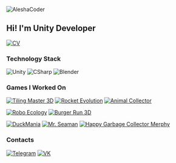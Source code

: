 ![AleshaCoder](https://sun9-17.userapi.com/3O2_zhl5r4nzpAXh31NPcOKlm-T7ZTqJsl3efw/ob5zvQj0n4I.jpg)
## Hi! I'm Unity Developer
[![CV](https://img.shields.io/badge/-CV_AleshaCoder-123456?style=for-the-badge&logo=GoogleMessages)](https://docs.google.com/document/d/1zJdecRJM0VvcyIG3bGC7uGYbpkSTZWsjU3lZEqyHRNU/)
### Technology Stack

![Unity](https://img.shields.io/badge/-Unity-123456?style=for-the-badge&logo=unity)
![CSharp](https://img.shields.io/badge/-CSharp-123456?style=for-the-badge&logo=csharp&logoColor=37E1FF)
![Blender](https://img.shields.io/badge/-Blender-123456?style=for-the-badge&logo=blender&logoColor=F4CA16)

### Games I Worked On
[![Tiling Master 3D](https://img.shields.io/badge/-Tiling_Master_3D-123456?style=for-the-badge&logo=GooglePlay)](https://play.google.com/store/apps/details?id=com.games.TileRepair)
[![Rocket Evolution](https://img.shields.io/badge/-Rocket_Evolution-123456?style=for-the-badge&logo=GooglePlay)](https://play.google.com/store/apps/details?id=com.HyperJunkie.RocketEvolution)
[![Animal Collector](https://img.shields.io/badge/-Animal_Collector-123456?style=for-the-badge&logo=GooglePlay)](https://play.google.com/store/apps/details?id=com.hyperquad.animalcollector)

[![Robo Ecology](https://img.shields.io/badge/-Robo_Ecology-123456?style=for-the-badge&logo=Android)](https://drive.google.com/drive/u/0/folders/1xaIdz5BIASIjMXPTSxZ72sSw5b30XpBR)
[![Burger Run 3D](https://img.shields.io/badge/-Burger_Run_3D-123456?style=for-the-badge&logo=Android)](https://apkcombo.com/burger-run-3d/run.burger.run/)

[![DuckMania](https://img.shields.io/badge/DuckMania-123456?style=for-the-badge&logo=Itch.io)](https://aleshacoder.itch.io/duckmania)
[![Mr. Seaman](https://img.shields.io/badge/Mr._Seaman-123456?style=for-the-badge&logo=Itch.io)](https://aleshacoder.itch.io/mr-seaman)
[![Happy Garbage Collector Merphy](https://img.shields.io/badge/Happy_Garbage_Collector_Merphy-123456?style=for-the-badge&logo=Itch.io)](https://aleshacoder.itch.io/happygarbagecollectormerphy)

### Contacts
[![Telegram](https://img.shields.io/badge/-Telegram-123456?style=for-the-badge&logo=telegram)](https://t.me/AleshaCoder)
[![VK](https://img.shields.io/badge/-VK-123456?style=for-the-badge&logo=vk&logoColor=318CE7)](https://vk.com/aleshacoder)
